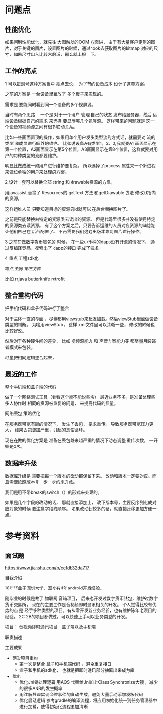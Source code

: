 # 问题点

## 性能优化

如果问到性能优化，就先往 大图触发的OOM 方面讲， 
由于有大量客户定制的图片，对于关键的图片，设置图片的时候，通过hook去获取图片的bitmap 对应的尺寸，如果尺寸出入比较大的话，那么就上报一下。



## 工作的亮点



1 可以把副号这种方案当中 亮点去说，
为了节约设备成本 设计了这套方案。





之前的方案是 一台设备里面放了 多个板子来实现的。

需求是 要能同时看到同一个设备的多个视屏源。

当时有两个思路， 
一个是    对于一个用户 管理 自己的状态 发布给服务器，然后 远端设备根据自己的需求 来选择 要显示哪几个视屏源。
这样带来的问题就是  这一个设备的视频源之间有很多联动关系。

比如一些画面置顶的操作，如果用单个用户发多类型流的方式话，就需要对 流的类型 和成员进行额外的维护。
比如说设备A有类型1，2，3,我就要A1 画面显示在第一个位置，A2画面显示在第5个位置，A3画面显示在第8个位置，这样就要对用户的每种类型的流都要维护。

明显比做成统一的用户进行维护要复杂。
所以选择了process 属性来一个新进程 来做位单独的用户来处理的方案。





2  设计一套可以替换全部 string 和 drawable资源的方案。

用javassist 替换了 Resources的 getText 方法 和getDrawable 方法
修改id指向的资源。

这样运维人员 只要知道目标的资源的id就可以 在后台替换图片了。

之前是只能替换由特定的资源类去读出的资源。
但是代码里很多并没有使用特定的资源类去读资源。
有了这个方案之后，只要告诉运维的人员对应资源的id就能让他们自己在
后台配置了。
不再需要我们这边出版本来对图片进行操作。

3 
之前在做数字货币钱包的 时候，  在一些小币种的dapp没有开源的情况下， 通过反编译竞品，摸索出了 dapp的接口 完成了需求。



4 重点   工程sdk化

难点 去除 第三方库

比如  rxjava  butterknife    retrofit

## 整合重构代码

把手机代码和盒子代码进行了整合

对于主体一直的界面 ，尽量都用viewstub来延迟加载。然后viewStub里面做设备类型的判断。
为啥用viewStub， 这样 xml文件里可以清晰一些， 修改的时候也比较好改。

然后对于各种硬件间的差异， 比如 视频源能力 和 声音方案能力等 都尽量用装饰者模式来包装。

尽量把相同逻辑整合起来，



## 最近的工作

整个手机端和盒子端的代码

做了一个网络测试工具（看看这个能不能说些啥）
最近业务不多，是准备处理些多人协作时 相同的资源被重复的问题， 来提高代码的质量。



网络丢包 策略优化

在服务器带宽有限的情况下， 发生了丢包， 要求重传。
导致服务器带宽压力更大， 结果丢包更加严重，引起的恶性循环。

现在在做的优化方案是 准备在丢包越来越严重的情况下动态调整 重传次数。 一开始是3次。







## 数据库升级

数据库升级是 需要把每一个版本的改动都保留下来。
改动和版本一定要对应。而且需要按照版本号一步一步的来升级。

我们是用不带break的switch（）的形式来处理的。



如果是几个字段的改动的话， 那就直接添加上， 改下版本号，主要反序列化成对应对象的时候 要注意字段的顺序。
如果改动比较多的话，就直接迁移更加方便一点。

# 参考资料

## 面试题

https://www.jianshu.com/p/ccfdb32da717











自我介绍

16年毕业于深圳大学，至今有4年android开发经验。

刚毕业的时候是做了 物联网 音箱项目， 后来也开发过数字货币钱包，维护过数字货币交易所， 现在的主要工作是音视频即时通讯相关的开发。
个人觉得比较有优势的点 是 经手多种类型的项目，有从零开发新业务经验，也有维护陈年老项目的经验。
2C  2B的项目都做过。可以快速上手可以业务类型的开发。









项目： 音视频即时通讯项目 - 盒子端以及手机端

职责描述







主要成果

- 两次项目重构
  - 第一次是整合 盒子和手机端代码 ，避免重复接口
  - 盒子和手机的sdk化， 也就是把即时通讯部分抽离出来成为库
- 优化
  - 优化Jni锁处理逻辑
    用AQS 代替给Jni加上Class Synchronize大锁 ，减少的很多ANR的发生概率
  - 
    用注解处理实现会控事件的自动生成，避免大量手动添加模板代码
  - 优化启动逻辑
    参考gradle的编译流程，将应用初始化统一到任务管理器中进行加载，使得初始化流程更加清晰











